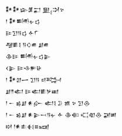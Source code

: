 <div class='block'>
<div class='line'>𒀯𒀯𒇽𒂠𒂷 𒅅𒋫𒆳</div>
<div class='line'>𒁹 𒀯𒌦𒉡𒌓</div>
<div class='line'>𒄿𒋛𒀀𒌓 𒅆𒇲</div>
<div class='line'>𒆷𒀾𒋙 𒀀𒄭𒌑 𒋗𒌑</div>
<div class='line'>𒆠𒄿 𒌦𒉡𒌓𒉌</div>
<div class='line'>𒌋𒉌 𒄿𒈾𒊓𒄩</div>
<div class='line'>𒁹 𒀯𒇻𒅂 𒋛𒀀 𒁀𒅋</div>
<div class='line'>𒋗𒈫𒅗 𒄿𒅗𒀾𒃻𒀜</div>
<div class='line'>𒁹 𒀸 𒌗𒋗 𒀭𒅎 𒅗𒋙 𒊒 𒂙 𒆳 𒋛𒁲</div>
<div class='line'>𒁹 𒀸 𒌗𒋗 𒀭𒉌𒁁𒀀𒉡 𒅆 𒆠𒈿 𒄣𒊏𒁲 𒂼𒅖</div>
<div class='line'>𒊭 𒁹𒀭𒉺𒈬𒊺𒍢</div>
</div>